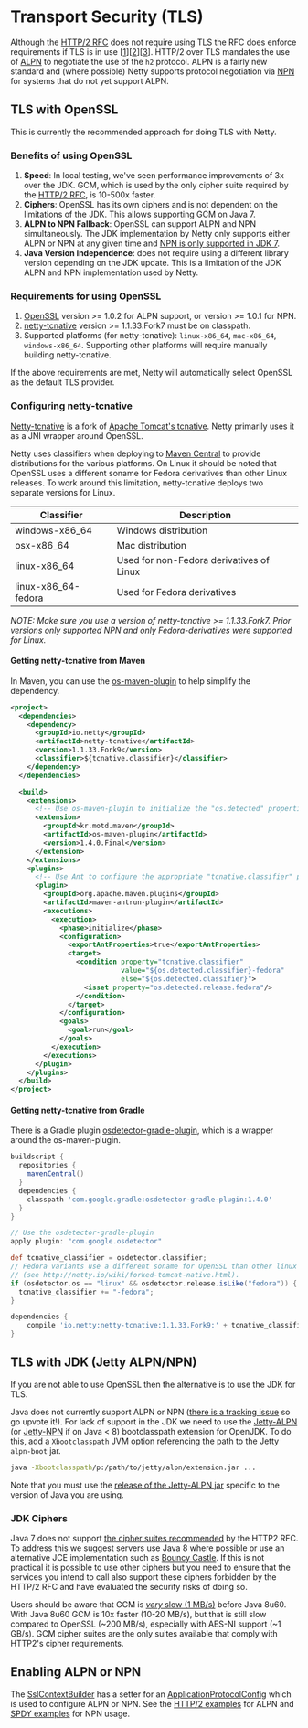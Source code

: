 # Transport Security (TLS)

Although the [HTTP/2 RFC](https://tools.ietf.org/html/rfc7540#section-3.3) does not require using TLS the RFC does enforce requirements if TLS is in use [[1](https://tools.ietf.org/html/rfc7540#section-9.2)][[2](https://tools.ietf.org/html/rfc7540#section-3.3)][[3](https://tools.ietf.org/html/rfc7540#section-3.4)]. 
HTTP/2 over TLS mandates the use of [ALPN](https://tools.ietf.org/html/rfc7301) to negotiate the use of the `h2` protocol. ALPN is a fairly new standard and (where possible) Netty supports protocol negotiation via [NPN](https://tools.ietf.org/html/draft-agl-tls-nextprotoneg-04) for systems that do not yet support ALPN.

## TLS with OpenSSL

This is currently the recommended approach for doing TLS with Netty.

### Benefits of using OpenSSL

1. **Speed**: In local testing, we've seen performance improvements of 3x over the JDK. GCM, which is used by the only cipher suite required by the [HTTP/2 RFC](https://tools.ietf.org/html/rfc7540#section-9.2.2), is 10-500x faster.
2. **Ciphers**: OpenSSL has its own ciphers and is not dependent on the limitations of the JDK. This allows supporting GCM on Java 7.
3. **ALPN to NPN Fallback**: OpenSSL can support ALPN and NPN simultaneously. The JDK implementation by Netty only supports either ALPN or NPN at any given time and [NPN is only supported in JDK 7](https://wiki.eclipse.org/Jetty/Feature/NPN).
4. **Java Version Independence**: does not require using a different library version depending on the JDK update. This is a limitation of the JDK ALPN and NPN implementation used by Netty.

### Requirements for using OpenSSL

1. [OpenSSL](https://www.openssl.org/) version >= 1.0.2 for ALPN support, or version >= 1.0.1 for NPN.
2. [netty-tcnative](https://github.com/netty/netty-tcnative) version >= 1.1.33.Fork7 must be on classpath.
3. Supported platforms (for netty-tcnative): `linux-x86_64`, `mac-x86_64`, `windows-x86_64`. Supporting other platforms will require manually building netty-tcnative.

If the above requirements are met, Netty will automatically select OpenSSL as the default TLS provider.

### Configuring netty-tcnative

[Netty-tcnative](https://github.com/netty/netty-tcnative) is a fork of [Apache Tomcat's tcnative](http://tomcat.apache.org/native-doc/). Netty primarily uses it as a JNI wrapper around OpenSSL.

Netty uses classifiers when deploying to [Maven Central](http://repo1.maven.org/maven2/io/netty/netty-tcnative/) to provide distributions for the various platforms. On Linux it should be noted that OpenSSL uses a different soname for Fedora derivatives than other Linux releases. To work around this limitation, netty-tcnative deploys two separate versions for Linux.

Classifier | Description
---------------- | -----------
windows-x86_64 | Windows distribution
osx-x86_64 | Mac distribution
linux-x86_64 | Used for non-Fedora derivatives of Linux
linux-x86_64-fedora | Used for Fedora derivatives

*NOTE: Make sure you use a version of netty-tcnative >= 1.1.33.Fork7.  Prior versions only supported NPN and only Fedora-derivatives were supported for Linux.*

#### Getting netty-tcnative from Maven

In Maven, you can use the [os-maven-plugin](https://github.com/trustin/os-maven-plugin) to help simplify the dependency.

```xml
<project>
  <dependencies>
    <dependency>
      <groupId>io.netty</groupId>
      <artifactId>netty-tcnative</artifactId>
      <version>1.1.33.Fork9</version>
      <classifier>${tcnative.classifier}</classifier>
    </dependency>
  </dependencies>

  <build>
    <extensions>
      <!-- Use os-maven-plugin to initialize the "os.detected" properties -->
      <extension>
        <groupId>kr.motd.maven</groupId>
        <artifactId>os-maven-plugin</artifactId>
        <version>1.4.0.Final</version>
      </extension>
    </extensions>
    <plugins>
      <!-- Use Ant to configure the appropriate "tcnative.classifier" property -->
      <plugin>
        <groupId>org.apache.maven.plugins</groupId>
        <artifactId>maven-antrun-plugin</artifactId>
        <executions>
          <execution>
            <phase>initialize</phase>
            <configuration>
              <exportAntProperties>true</exportAntProperties>
              <target>
                <condition property="tcnative.classifier"
                           value="${os.detected.classifier}-fedora"
                           else="${os.detected.classifier}">
                  <isset property="os.detected.release.fedora"/>
                </condition>
              </target>
            </configuration>
            <goals>
              <goal>run</goal>
            </goals>
          </execution>
        </executions>
      </plugin>
    </plugins>
  </build>
</project>
```

#### Getting netty-tcnative from Gradle

There is a Gradle plugin [osdetector-gradle-plugin](https://github.com/google/osdetector-gradle-plugin), which is a wrapper around the os-maven-plugin.

```gradle
buildscript {
  repositories {
    mavenCentral()
  }
  dependencies {
    classpath 'com.google.gradle:osdetector-gradle-plugin:1.4.0'
  }
}

// Use the osdetector-gradle-plugin
apply plugin: "com.google.osdetector"

def tcnative_classifier = osdetector.classifier;
// Fedora variants use a different soname for OpenSSL than other linux distributions
// (see http://netty.io/wiki/forked-tomcat-native.html).
if (osdetector.os == "linux" && osdetector.release.isLike("fedora")) {
  tcnative_classifier += "-fedora";
}

dependencies {
    compile 'io.netty:netty-tcnative:1.1.33.Fork9:' + tcnative_classifier
}
```

## TLS with JDK (Jetty ALPN/NPN)

If you are not able to use OpenSSL then the alternative is to use the JDK for TLS.

Java does not currently support ALPN or NPN ([there is a tracking issue](https://bugs.openjdk.java.net/browse/JDK-8051498) so go upvote it!). For lack of support in the JDK we need to use the [Jetty-ALPN](https://github.com/jetty-project/jetty-alpn") (or [Jetty-NPN](https://github.com/jetty-project/jetty-npn) if on Java < 8) bootclasspath extension for OpenJDK. To do this, add a `Xbootclasspath` JVM option referencing the path to the Jetty `alpn-boot` jar.

```sh
java -Xbootclasspath/p:/path/to/jetty/alpn/extension.jar ...
```

Note that you must use the [release of the Jetty-ALPN jar](http://www.eclipse.org/jetty/documentation/current/alpn-chapter.html#alpn-versions) specific to the version of Java you are using.

### JDK Ciphers

Java 7 does not support [the cipher suites recommended](https://tools.ietf.org/html/rfc7540#section-9.2.2) by the HTTP2 RFC. To address this we suggest servers use Java 8 where possible or use an alternative JCE implementation such as [Bouncy Castle](https://www.bouncycastle.org/java.html). If this is not practical it is possible to use other ciphers but you need to ensure that the services you intend to call also support these ciphers forbidden by the HTTP/2 RFC and have evaluated the security risks of doing so.

Users should be aware that GCM is [_very_ slow (1 MB/s)](https://bugzilla.redhat.com/show_bug.cgi?id=1135504) before Java 8u60. With Java 8u60 GCM is 10x faster (10-20 MB/s), but that is still slow compared to OpenSSL (~200 MB/s), especially with AES-NI support (~1 GB/s). GCM cipher suites are the only suites available that comply with HTTP2's cipher requirements.

## Enabling ALPN or NPN

The [SslContextBuilder](https://github.com/netty/netty/blob/4.1/handler/src/main/java/io/netty/handler/ssl/SslContextBuilder.java#L279) has a setter for an [ApplicationProtocolConfig](https://github.com/netty/netty/blob/4.1/handler/src/main/java/io/netty/handler/ssl/ApplicationProtocolConfig.java) which is used to configure ALPN or NPN. See the [HTTP/2 examples](https://github.com/netty/netty/tree/4.1/example/src/main/java/io/netty/example/http2/helloworld) for ALPN and [SPDY examples](https://github.com/netty/netty/tree/4.1/example/src/main/java/io/netty/example/spdy) for NPN usage.